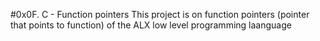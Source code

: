 #0x0F. C - Function pointers
This project is on function pointers (pointer that points to function) of
the ALX low level programming laanguage
